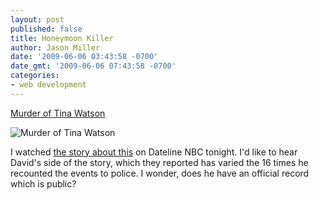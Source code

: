 ```yaml
---
layout: post
published: false
title: Honeymoon Killer
author: Jason Miller
date: '2009-06-06 03:43:58 -0700'
date_gmt: '2009-06-06 07:43:58 -0700'
categories:
- web development
---
```


[Murder of Tina Watson](http://en.wikipedia.org/wiki/Murder_of_Tina_Watson)

![Murder of Tina Watson]({{site.assets.url_prefix}}/images/posts/david-gabriel-watson-tina.jpg "Murder of Tina Watson")

I watched [the story about this](http://news.google.com/news?q=David+Gabriel+Watson+Scuba) on Dateline NBC tonight. I'd
like to hear David's side of the story, which they reported has varied the 16 times he recounted the events to police.
I wonder, does he have an official record which is public?
